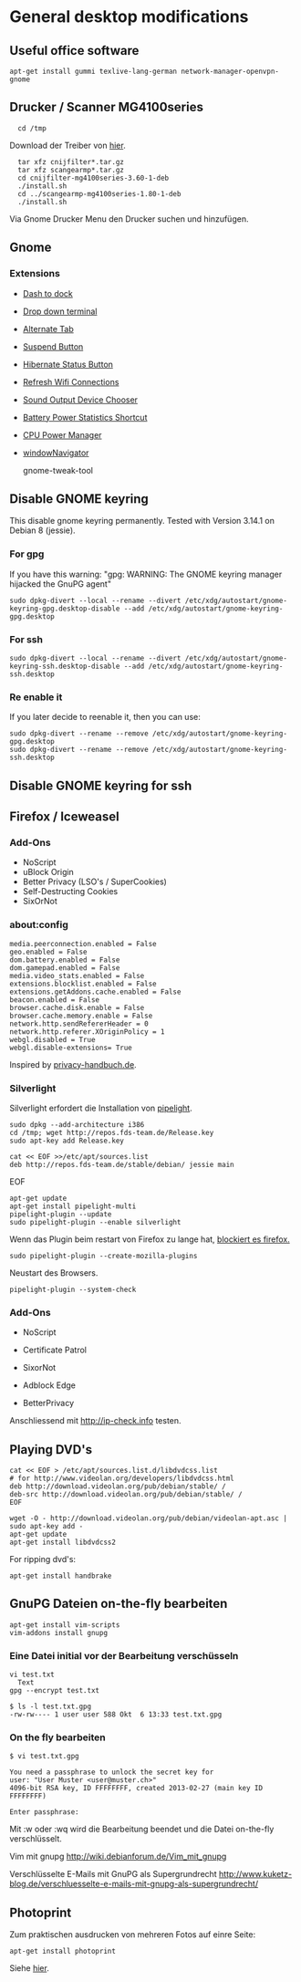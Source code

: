 # General desktop modifications

## Useful office software

	apt-get install gummi texlive-lang-german network-manager-openvpn-gnome

## Drucker / Scanner MG4100series

      cd /tmp

Download der Treiber von [hier](https://github.com/micressor/firmware/tree/master/printers/PIXMA%20MG%204100%20Series).

      tar xfz cnijfilter*.tar.gz
      tar xfz scangearmp*.tar.gz
      cd cnijfilter-mg4100series-3.60-1-deb
      ./install.sh
      cd ../scangearmp-mg4100series-1.80-1-deb
      ./install.sh

Via Gnome Drucker Menu den Drucker suchen und hinzufügen.

## Gnome

### Extensions

* [Dash to dock](https://extensions.gnome.org/extension/307/dash-to-dock/)

* [Drop down
terminal](https://extensions.gnome.org/extension/442/drop-down-terminal/)

* [Alternate Tab](https://extensions.gnome.org/extension/15/alternatetab/)

* [Suspend
Button](https://extensions.gnome.org/extension/826/suspend-button/)

* [Hibernate Status
Button](https://extensions.gnome.org/extension/755/hibernate-status-button/)

* [Refresh Wifi
Connections](https://extensions.gnome.org/extension/905/refresh-wifi-connections/)

* [Sound Output Device
Chooser](https://extensions.gnome.org/extension/906/sound-output-device-chooser/)

* [Battery Power Statistics
Shortcut](https://extensions.gnome.org/extension/175/battery-power-statistics-shortcut/)

* [CPU Power
Manager](https://extensions.gnome.org/extension/945/cpu-power-manager/)

* [windowNavigator](https://extensions.gnome.org/extension/10/windownavigator/)

	gnome-tweak-tool

## Disable GNOME keyring

This disable gnome keyring permanently.
Tested with Version 3.14.1 on Debian 8 (jessie).

### For gpg

If you have this warning: "gpg: WARNING: The GNOME keyring manager hijacked the GnuPG agent"

	sudo dpkg-divert --local --rename --divert /etc/xdg/autostart/gnome-keyring-gpg.desktop-disable --add /etc/xdg/autostart/gnome-keyring-gpg.desktop

### For ssh

	sudo dpkg-divert --local --rename --divert /etc/xdg/autostart/gnome-keyring-ssh.desktop-disable --add /etc/xdg/autostart/gnome-keyring-ssh.desktop

### Re enable it

If you later decide to reenable it, then you can use:

	sudo dpkg-divert --rename --remove /etc/xdg/autostart/gnome-keyring-gpg.desktop
	sudo dpkg-divert --rename --remove /etc/xdg/autostart/gnome-keyring-ssh.desktop



## Disable GNOME keyring for ssh

## Firefox / Iceweasel

### Add-Ons

* NoScript
* uBlock Origin
* Better Privacy (LSO's / SuperCookies)
* Self-Destructing Cookies
* SixOrNot

### about:config

	media.peerconnection.enabled = False
	geo.enabled = False
	dom.battery.enabled = False
	dom.gamepad.enabled = False
	media.video_stats.enabled = False
	extensions.blocklist.enabled = False
	extensions.getAddons.cache.enabled = False
	beacon.enabled = False
	browser.cache.disk.enable = False
	browser.cache.memory.enable = False
	network.http.sendRefererHeader = 0
	network.http.referer.XOriginPolicy = 1
	webgl.disabled = True
	webgl.disable-extensions= True

Inspired by [privacy-handbuch.de](https://privacy-handbuch.de/handbuch_21.htm).

### Silverlight

Silverlight erfordert die Installation von [pipelight](http://pipelight.net/cms/install/installation-debian.html).

	sudo dpkg --add-architecture i386
	cd /tmp; wget http://repos.fds-team.de/Release.key
	sudo apt-key add Release.key

	cat << EOF >>/etc/apt/sources.list
	deb http://repos.fds-team.de/stable/debian/ jessie main
EOF

	apt-get update
	apt-get install pipelight-multi
	pipelight-plugin --update
	sudo pipelight-plugin --enable silverlight

Wenn das Plugin beim restart von Firefox zu lange hat, [blockiert es firefox.](http://pipelight.net/cms/faqs/faq-most-common-problems.html)

	sudo pipelight-plugin --create-mozilla-plugins

Neustart des Browsers.

	pipelight-plugin --system-check

### Add-Ons

-   NoScript

-   Certificate Patrol

-   SixorNot

-   Adblock Edge

-   BetterPrivacy

Anschliessend mit <http://ip-check.info> testen.

## Playing DVD's

	cat << EOF > /etc/apt/sources.list.d/libdvdcss.list
	# for http://www.videolan.org/developers/libdvdcss.html
	deb http://download.videolan.org/pub/debian/stable/ /
	deb-src http://download.videolan.org/pub/debian/stable/ /
	EOF

	wget -O - http://download.videolan.org/pub/debian/videolan-apt.asc | sudo apt-key add -
	apt-get update
	apt-get install libdvdcss2

For ripping dvd's:

	apt-get install handbrake

## GnuPG Dateien on-the-fly bearbeiten

    apt-get install vim-scripts
    vim-addons install gnupg

### Eine Datei initial vor der Bearbeitung verschüsseln

    vi test.txt
      Text
    gpg --encrypt test.txt

    $ ls -l test.txt.gpg
    -rw-rw---- 1 user user 588 Okt  6 13:33 test.txt.gpg

### On the fly bearbeiten

    $ vi test.txt.gpg

    You need a passphrase to unlock the secret key for
    user: "User Muster <user@muster.ch>"
    4096-bit RSA key, ID FFFFFFFF, created 2013-02-27 (main key ID FFFFFFFF)

    Enter passphrase:

Mit :w oder :wq wird die Bearbeitung beendet und die Datei on-the-fly
verschlüsselt.

Vim mit gnupg http://wiki.debianforum.de/Vim_mit_gnupg

Verschlüsselte E-Mails mit GnuPG als Supergrundrecht
http://www.kuketz-blog.de/verschluesselte-e-mails-mit-gnupg-als-supergrundrecht/

## Photoprint

Zum praktischen ausdrucken von mehreren Fotos auf einre Seite:

	apt-get install photoprint

Siehe [hier](https://wiki.ubuntuusers.de/photoprint).
